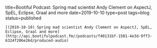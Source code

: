
title=Bootiful Podcast: Spring mad scientist Andy Clement on AspectJ, SpEL, Eclipse, Graal and more
date=2019-10-10
type=post
tags=blog
status=published
~~~~~~
[(2019-10-10) Spring mad scientist Andy Clement on AspectJ, SpEL, Eclipse, Graal and more](http://api.bootifulpodcast.fm//podcasts/f40131bf-1501-4e3d-9ff3-6324f206e26d/produced-audio) 
            